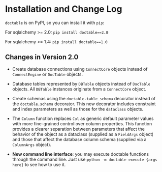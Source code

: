 # Installation and Change Log

`doctable` is on PyPI, so you can install it with `pip`:

For sqlalchemy >= 2.0: `pip install doctable==2.0`

For sqlalchemy <= 1.4: `pip install doctable==1.0`


## Changes in Version 2.0

+ Create database connections using `ConnectCore` objects instead of `ConnectEngine` or `DocTable` objects.

+ Database tables represented by `DBTable` objects instead of `DocTable` objects. All `DBTable` instances originate from a `ConnectCore` object.

+ Create schemas using the `doctable.table_schema` decorator instead of the `doctable.schema` decorator. This new decorator includes constraint and index parameters as well as those for the `dataclass` objects.

+ The `Column` function replaces `Col` as generic default parameter values with more fine-grained control over column properties. This function provides a clearer separation between parameters that affect the behavior of the object as a dataclass (supplied as a `FieldArgs` object) and those that affect the database column schema (supplied via a `ColumnArgs` object).

+ **New command line interface**: you may execute doctable functions through the command line. Just use `python -m doctable execute {args here}` to see how to use it.



